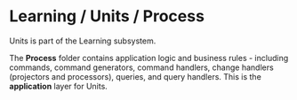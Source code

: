# Learning / Units / Process

Units is part of the Learning subsystem.
  
The **Process** folder contains application logic and business rules - including commands, command generators, command handlers, change handlers (projectors and processors), queries, and query handlers. This is the **application** layer for Units.
